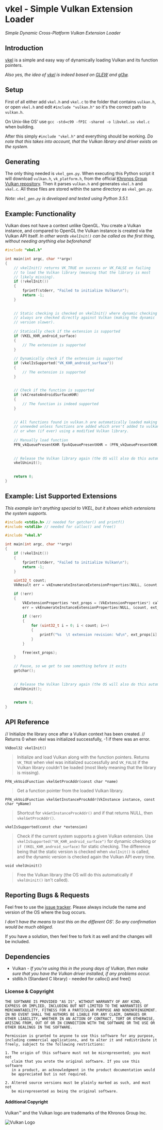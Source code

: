 # vkel - Simple Vulkan Extension Loader

*Simple Dynamic Cross-Platform Vulkan Extension Loader*

## Introduction

[vkel](https://github.com/VallentinSource/vkel) is a simple and easy way of dynamically loading
Vulkan and its function pointers.

*Also yes, the idea of [vkel](https://github.com/VallentinSource/vkel) is indeed
based on [GLEW](https://github.com/nigels-com/glew) and [gl3w](https://github.com/skaslev/gl3w).*

## Setup

First of all either add `vkel.h` and `vkel.c` to the folder that contains `vulkan.h`,
or open `vkel.h` and edit `#include "vulkan.h"` so it's the correct path to `vulkan.h`.

On Unix-like OS' use `gcc -std=c99 -fPIC -shared -o libvkel.so vkel.c` when building.

After this simply `#include "vkel.h"` and everything should be working. *Do note that this takes
into account, that the Vulkan library and driver exists on the system.*

## Generating

The only thing needed is `vkel_gen.py`. When executing this Python script it will download `vulkan.h`, `vk_platform.h`,
from the official [Khronos Group Vulkan repository](https://github.com/KhronosGroup/Vulkan-Docs). Then it parses `vulkan.h`
and generates `vkel.h` and `vkel.c`. All these files are stored within the same directory as `vkel_gen.py`.

*Note: `vkel_gen.py` is developed and tested using Python 3.5.1.*

## Example: Functionality

Vulkan does not have a context unlike OpenGL. You create a Vulkan instance, and compared
to OpenGL the Vulkan instance is created via the Vulkan API itself.
*In other words `vkelInit()` can be called as the first thing, without needing anything else beforehand!*

```c
#include "vkel.h"

int main(int argc, char **argv)
{
	// vkelInit() returns VK_TRUE on success or VK_FALSE on failing
	// to load the Vulkan library (meaning that the library is most
	// likely missing).
	if (!vkelInit())
	{
		fprintf(stderr, "Failed to initialize Vulkan\n");
    	return -1;
	}
	
	
	// Static checking is checked on vkelInit() where dynamic checking
	// always are checked directly against Vulkan (making the dynamic
	// version slower).
	
	// Statically check if the extension is supported
	if (VKEL_KHR_android_surface)
	{
		// The extension is supported
	}
	
	// Dynamically check if the extension is supported
	if (vkelIsSupported("VK_KHR_android_surface"))
	{
		// The extension is supported
	}
	
	
	// Check if the function is supported
	if (vkCreateAndroidSurfaceKHR)
	{
		// The function is indeed supported
	}
	
	
	// All functions found in vulkan.h are automatically loaded making vkelGetProcAddr()
	// unneeded unless functions are added which aren't added to vulkan.h
	// or when (if ever) using a modified Vulkan library.
	
	// Manually load function
	PFN_vkQueuePresentKHR fpvkQueuePresentKHR = (PFN_vkQueuePresentKHR) vkelGetProcAddr("vkQueuePresentKHR");
	
	
	// Release the Vulkan library again (the OS will also do this automatically of course).
	vkelUninit();
	
	
	return 0;
}
```

## Example: List Supported Extensions

*This example isn't anything special to VKEL, but it shows which extensions the system supports.*

```c
#include <stdio.h> // needed for getchar() and printf()
#include <stdlib> // needed for calloc() and free()

#include "vkel.h"

int main(int argc, char **argv)
{
	if (!vkelInit())
	{
		fprintf(stderr, "Failed to initialize Vulkan\n");
    	return -1;
	}
	
	uint32_t count;
	VkResult err = vkEnumerateInstanceExtensionProperties(NULL, &count, NULL);

	if (!err)
	{
		VkExtensionProperties *ext_props = (VkExtensionProperties*) calloc(count, sizeof(VkExtensionProperties));
		err = vkEnumerateInstanceExtensionProperties(NULL, &count, ext_props);
		
		if (!err)
		{
			for (uint32_t i = 0; i < count; i++)
			{
				printf("%s  \t extension revision: %d\n", ext_props[i].extensionName, ext_props[i].specVersion);
			}
		}

		free(ext_props);
	}
	
	// Pause, so we get to see something before it exits
	getchar();
	
	
	// Release the Vulkan library again (the OS will also do this automatically of course).
	vkelUninit();
	
	
	return 0;
}
```

## API Reference

// Initialize the library once after a Vulkan context has been created.
// Returns 0 when vkel was initialized successfully, -1 if there was an error.

`VkBool32 vkelInit()`
> Initialize and load Vulkan along with the function pointers.
> Returns `VK_TRUE` when vkel was initialized successfully and `VK_FALSE` if
> the Vulkan library couldn't be loaded (most likely meaning that the
> library is missing).

`PFN_vkVoidFunction vkelGetProcAddr(const char *name)`
> Get a function pointer from the loaded Vulkan library.

`PFN_vkVoidFunction vkelGetInstanceProcAddr(VkInstance instance, const char *pName)`
> Shortcut for `vkGetInstanceProcAddr()` and if that returns NULL, then
> `vkelGetProcAddr()`.

`vkelIsSupported(const char *extension)`
> Check if the current system supports a given Vulkan extension.
> Use `vkelIsSupported("VK_KHR_android_surface")` for dynamic checking or
> `if (VKEL_KHR_android_surface)` for static checking. The difference being
> that the static version is checked when `vkelInit()` is called, and the dynamic
> version is checked again the Vulkan API every time.

`void vkelUninit()`
> Free the Vulkan library (the OS will do this automatically if `vkelUninit()` isn't called).


## Reporting Bugs & Requests

Feel free to use the [issue tracker](https://github.com/VallentinSource/vkel/issues).
Please always include the name and version of the OS where the bug occurs.

*I don't have the means to test this on the different OS'. So any confirmation would be much obliged.*

If you have a solution, then feel free to fork it as well and the changes will be included.


## Dependencies

- Vulkan - *If you're using this in the young days of Vulkan, then make sure that you have the Vulkan driver installed, if any problems occur.*
- stdlib.h (Standard C library) - needed for calloc() and free()


### License & Copyright

```
THE SOFTWARE IS PROVIDED "AS IS", WITHOUT WARRANTY OF ANY KIND,
EXPRESS OR IMPLIED, INCLUDING BUT NOT LIMITED TO THE WARRANTIES OF
MERCHANTABILITY, FITNESS FOR A PARTICULAR PURPOSE AND NONINFRINGEMENT.
IN NO EVENT SHALL THE AUTHORS BE LIABLE FOR ANY CLAIM, DAMAGES OR
OTHER LIABILITY, WHETHER IN AN ACTION OF CONTRACT, TORT OR OTHERWISE,
ARISING FROM, OUT OF OR IN CONNECTION WITH THE SOFTWARE OR THE USE OR
OTHER DEALINGS IN THE SOFTWARE.

Permission is granted to anyone to use this software for any purpose,
including commercial applications, and to alter it and redistribute it
freely, subject to the following restrictions:

1. The origin of this software must not be misrepresented; you must not
   claim that you wrote the original software. If you use this software
   in a product, an acknowledgment in the product documentation would
   be appreciated but is not required.

2. Altered source versions must be plainly marked as such, and must not
   be misrepresented as being the original software.
```

#### Additional Copyright

Vulkan™ and the Vulkan logo are trademarks of the Khronos Group Inc.

![Vulkan Logo](http://advvulkan.com/Vulkan_500px_Mar15.png)
